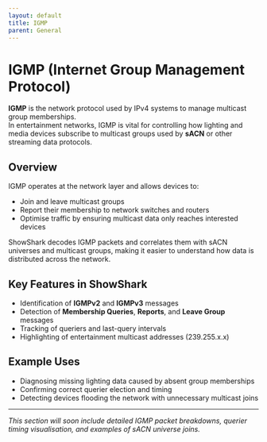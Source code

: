 ```yaml
---
layout: default
title: IGMP
parent: General
---
```


# IGMP (Internet Group Management Protocol)

**IGMP** is the network protocol used by IPv4 systems to manage multicast group memberships.  
In entertainment networks, IGMP is vital for controlling how lighting and media devices subscribe to multicast groups used by **sACN** or other streaming data protocols.

## Overview
IGMP operates at the network layer and allows devices to:
- Join and leave multicast groups
- Report their membership to network switches and routers
- Optimise traffic by ensuring multicast data only reaches interested devices

ShowShark decodes IGMP packets and correlates them with sACN universes and multicast groups, making it easier to understand how data is distributed across the network.

## Key Features in ShowShark
- Identification of **IGMPv2** and **IGMPv3** messages
- Detection of **Membership Queries**, **Reports**, and **Leave Group** messages
- Tracking of queriers and last-query intervals
- Highlighting of entertainment multicast addresses (239.255.x.x)

## Example Uses
- Diagnosing missing lighting data caused by absent group memberships
- Confirming correct querier election and timing
- Detecting devices flooding the network with unnecessary multicast joins

---

_This section will soon include detailed IGMP packet breakdowns, querier timing visualisation, and examples of sACN universe joins._
